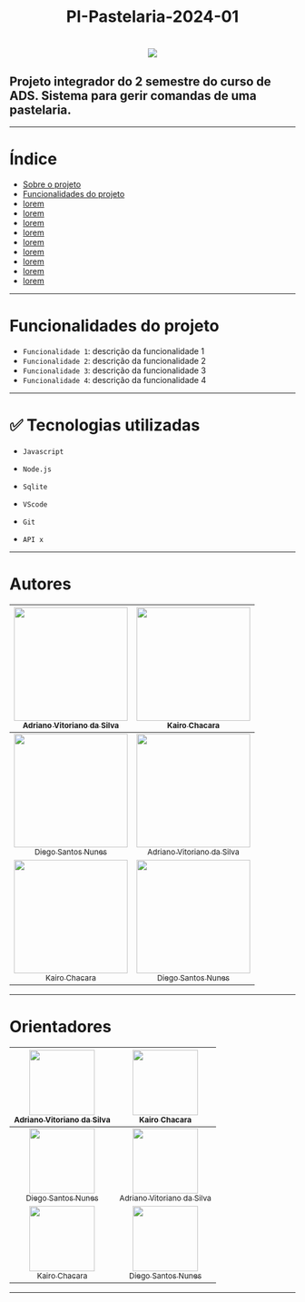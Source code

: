 <h1 align ="center" > PI-Pastelaria-2024-01</h1>

<h1 align ="center"> <img src='https://github.com/AdrianoVitoriano/PI-Pastelaria-2024-01/assets/137364456/990c35bb-d341-4943-a6d3-9484c86adfa9'> </h1>

## Projeto integrador do 2 semestre do curso de ADS. Sistema para gerir comandas de uma pastelaria.
***

# Índice

- [Sobre o projeto](#Título-e-Imagem-de-capa)
- [Funcionalidades do projeto](#Funcionalidades-do-projeto)
- [lorem](#lorem)
- [lorem](#lorem)
- [lorem](#lorem)
- [lorem](#lorem)
- [lorem](#lorem)
- [lorem](#lorem)
- [lorem](#lorem)
- [lorem](#lorem)
- [lorem](#lorem)
  
***

# Funcionalidades do projeto

- `Funcionalidade 1`: descrição da funcionalidade 1
- `Funcionalidade 2`: descrição da funcionalidade 2
- `Funcionalidade 3`: descrição da funcionalidade 3
- `Funcionalidade 4`: descrição da funcionalidade 4

***

# ✅ Tecnologias utilizadas

- `Javascript`

- `Node.js`
- `Sqlite`
- `VScode`
- `Git`
- `API x`

***

# Autores

  
[<img loading="lazy" src="https://avatars.githubusercontent.com/AdrianoVitoriano" width=200><br><sub>Adriano Vitoriano da Silva</sub>](https://github.com/AdrianoVitoriano) | [<img loading="lazy" src="https://avatars.githubusercontent.com/ChacaraKairo" width=200><br><sub>Kairo Chacara</sub>](https://https://github.com/ChacaraKairo)
:---: | :---: 
[<img loading="lazy" src="https://avatars.githubusercontent.com/DiegoS-Nunes" width=200><br><sub>Diego Santos Nunes</sub>](https://github.com/DiegoS-Nunes) | [<img loading="lazy" src="https://avatars.githubusercontent.com/AdrianoVitoriano" width=200><br><sub>Adriano Vitoriano da Silva</sub>](https://github.com/AdrianoVitoriano) 
[<img loading="lazy" src="https://avatars.githubusercontent.com/ChacaraKairo" width=200><br><sub>Kairo Chacara</sub>](https://https://github.com/ChacaraKairo) | [<img loading="lazy" src="https://avatars.githubusercontent.com/DiegoS-Nunes" width=200><br><sub>Diego Santos Nunes</sub>](https://github.com/DiegoS-Nunes) 


***

# Orientadores

<div>
  
[<img loading="lazy" src="https://avatars.githubusercontent.com/AdrianoVitoriano" width=115><br><sub>Adriano Vitoriano da Silva</sub>](https://github.com/AdrianoVitoriano) | [<img loading="lazy" src="https://avatars.githubusercontent.com/ChacaraKairo" width=115><br><sub>Kairo Chacara</sub>](https://https://github.com/ChacaraKairo)
:---: | :---: 
[<img loading="lazy" src="https://avatars.githubusercontent.com/DiegoS-Nunes" width=115><br><sub>Diego Santos Nunes</sub>](https://github.com/DiegoS-Nunes) | [<img loading="lazy" src="https://avatars.githubusercontent.com/AdrianoVitoriano" width=115><br><sub>Adriano Vitoriano da Silva</sub>](https://github.com/AdrianoVitoriano) 
[<img loading="lazy" src="https://avatars.githubusercontent.com/ChacaraKairo" width=115><br><sub>Kairo Chacara</sub>](https://https://github.com/ChacaraKairo) | [<img loading="lazy" src="https://avatars.githubusercontent.com/DiegoS-Nunes" width=115><br><sub>Diego Santos Nunes</sub>](https://github.com/DiegoS-Nunes) 

</div> 

***
